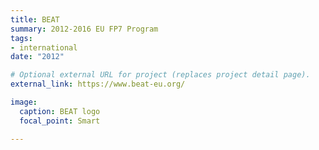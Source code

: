 ```yaml
---
title: BEAT
summary: 2012-2016 EU FP7 Program
tags:
- international
date: "2012"

# Optional external URL for project (replaces project detail page).
external_link: https://www.beat-eu.org/

image:
  caption: BEAT logo
  focal_point: Smart

---
```

